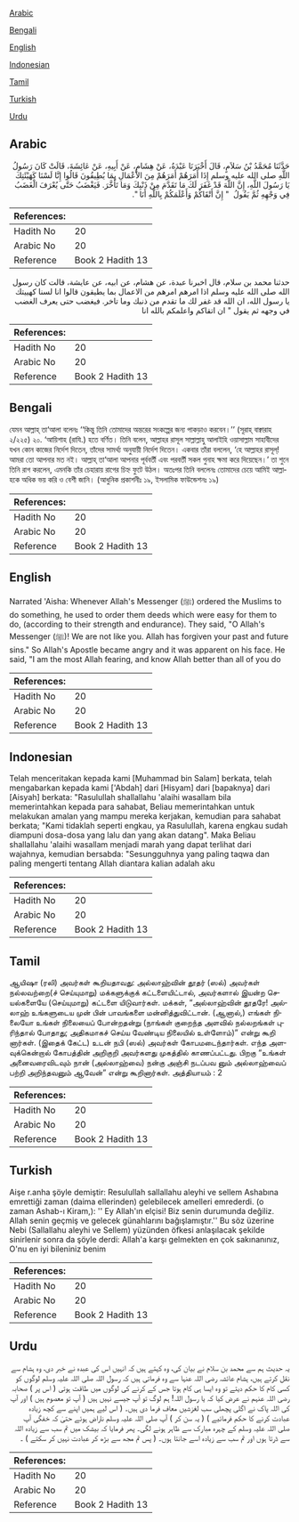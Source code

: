 [Arabic](#arabic)

[Bengali](#bengali)

[English](#english)

[Indonesian](#indonesian)

[Tamil](#tamil)

[Turkish](#turkish)

[Urdu](#urdu)

## Arabic


<div dir="rtl" lang="ar" style={{fontSize:'larger',backgroundColor:'#f8f9fa',padding:20}}>
حَدَّثَنَا مُحَمَّدُ بْنُ سَلاَمٍ، قَالَ أَخْبَرَنَا عَبْدَةُ، عَنْ هِشَامٍ، عَنْ أَبِيهِ، عَنْ عَائِشَةَ، قَالَتْ كَانَ رَسُولُ اللَّهِ صلى الله عليه وسلم إِذَا أَمَرَهُمْ أَمَرَهُمْ مِنَ الأَعْمَالِ بِمَا يُطِيقُونَ قَالُوا إِنَّا لَسْنَا كَهَيْئَتِكَ يَا رَسُولَ اللَّهِ، إِنَّ اللَّهَ قَدْ غَفَرَ لَكَ مَا تَقَدَّمَ مِنْ ذَنْبِكَ وَمَا تَأَخَّرَ‏.‏ فَيَغْضَبُ حَتَّى يُعْرَفَ الْغَضَبُ فِي وَجْهِهِ ثُمَّ يَقُولُ ‏ "‏ إِنَّ أَتْقَاكُمْ وَأَعْلَمَكُمْ بِاللَّهِ أَنَا ‏"‏‏.‏
</div>
<div style={{backgroundColor:'#f8f9fa',padding:20, marginBottom: 10}}><table> <thead> <tr> <th>References:</th> <th></th> </tr> </thead> <tbody><tr><td>Hadith No</td><td>20</td></tr><tr><td>Arabic No</td><td>20</td></tr><tr><td>Reference</td><td>Book 2 Hadith 13</td></tr></tbody></table></div>


<div dir="rtl" lang="ar" style={{fontSize:'larger',backgroundColor:'#f8f9fa',padding:20}}>
حدثنا محمد بن سلام، قال اخبرنا عبدة، عن هشام، عن ابيه، عن عايشة، قالت كان رسول الله صلى الله عليه وسلم اذا امرهم امرهم من الاعمال بما يطيقون قالوا انا لسنا كهييتك يا رسول الله، ان الله قد غفر لك ما تقدم من ذنبك وما تاخر. فيغضب حتى يعرف الغضب في وجهه ثم يقول " ان اتقاكم واعلمكم بالله انا
</div>
<div style={{backgroundColor:'#f8f9fa',padding:20, marginBottom: 10}}><table> <thead> <tr> <th>References:</th> <th></th> </tr> </thead> <tbody><tr><td>Hadith No</td><td>20</td></tr><tr><td>Arabic No</td><td>20</td></tr><tr><td>Reference</td><td>Book 2 Hadith 13</td></tr></tbody></table></div>

## Bengali


<div dir="ltr" lang="bn" style={{fontSize:'larger',backgroundColor:'#f8f9fa',padding:20}}>
যেমন আল্লাহ্ তা‘আলা বলেনঃ ‘‘কিন্তু তিনি তোমাদের অন্তরের সংকল্পের জন্য পাকড়াও করবেন।’’ (সূরাহ্ বাক্বারাহ ২/২২৫) ২০. ‘আয়িশাহ (রাযি.) হতে বর্ণিত। তিনি বলেন, আল্লাহর রাসূল সাল্লাল্লাহু আলাইহি ওয়াসাল্লাম সাহাবীদের যখন কোন কাজের নির্দেশ দিতেন, তাঁদের সামর্থ্য অনুযায়ী নির্দেশ দিতেন। একবার তাঁরা বললেন, ‘হে আল্লাহর রাসূল্! আমরা তো আপনার মত নই। আল্লাহ্ তা‘আলা আপনার পূর্ববর্তী এবং পরবর্তী সকল গুনাহ ক্ষমা করে দিয়েছেন।’ তা শুনে তিনি রাগ করলেন, এমনকি তাঁর চেহারায় রাগের চিহ্ন ফুটে উঠল। অতঃপর তিনি বললেনঃ তোমাদের চেয়ে আমিই আল্লাহকে অধিক ভয় করি ও বেশী জানি। (আধুনিক প্রকাশনীঃ ১৯, ইসলামিক ফাউন্ডেশনঃ ১৯)
</div>
<div style={{backgroundColor:'#f8f9fa',padding:20, marginBottom: 10}}><table> <thead> <tr> <th>References:</th> <th></th> </tr> </thead> <tbody><tr><td>Hadith No</td><td>20</td></tr><tr><td>Arabic No</td><td>20</td></tr><tr><td>Reference</td><td>Book 2 Hadith 13</td></tr></tbody></table></div>

## English


<div dir="ltr" lang="en" style={{fontSize:'larger',backgroundColor:'#f8f9fa',padding:20}}>
Narrated 'Aisha: Whenever Allah's Messenger (ﷺ) ordered the Muslims to do something, he used to order them deeds which were easy for them to do, (according to their strength and endurance). They said, "O Allah's Messenger (ﷺ)! We are not like you. Allah has forgiven your past and future sins." So Allah's Apostle became angry and it was apparent on his face. He said, "I am the most Allah fearing, and know Allah better than all of you do
</div>
<div style={{backgroundColor:'#f8f9fa',padding:20, marginBottom: 10}}><table> <thead> <tr> <th>References:</th> <th></th> </tr> </thead> <tbody><tr><td>Hadith No</td><td>20</td></tr><tr><td>Arabic No</td><td>20</td></tr><tr><td>Reference</td><td>Book 2 Hadith 13</td></tr></tbody></table></div>

## Indonesian


<div dir="ltr" lang="id" style={{fontSize:'larger',backgroundColor:'#f8f9fa',padding:20}}>
Telah menceritakan kepada kami [Muhammad bin Salam] berkata, telah mengabarkan kepada kami ['Abdah] dari [Hisyam] dari [bapaknya] dari [Aisyah] berkata: "Rasulullah shallallahu 'alaihi wasallam bila memerintahkan kepada para sahabat, Beliau memerintahkan untuk melakukan amalan yang mampu mereka kerjakan, kemudian para sahabat berkata; "Kami tidaklah seperti engkau, ya Rasulullah, karena engkau sudah diampuni dosa-dosa yang lalu dan yang akan datang". Maka Beliau shallallahu 'alaihi wasallam menjadi marah yang dapat terlihat dari wajahnya, kemudian bersabda: "Sesungguhnya yang paling taqwa dan paling mengerti tentang Allah diantara kalian adalah aku
</div>
<div style={{backgroundColor:'#f8f9fa',padding:20, marginBottom: 10}}><table> <thead> <tr> <th>References:</th> <th></th> </tr> </thead> <tbody><tr><td>Hadith No</td><td>20</td></tr><tr><td>Arabic No</td><td>20</td></tr><tr><td>Reference</td><td>Book 2 Hadith 13</td></tr></tbody></table></div>

## Tamil


<div dir="ltr" lang="ta" style={{fontSize:'larger',backgroundColor:'#f8f9fa',padding:20}}>
ஆயிஷா (ரலி) அவர்கள் கூறியதாவது: அல்லாஹ்வின் தூதர் (ஸல்) அவர்கள் நல்லவற்றை(ச் செய்யுமாறு) மக்களுக்குக் கட்டளையிட்டால், அவர்களால் இயன்ற செயல்களையே (செய்யுமாறு) கட்டளை யிடுவார்கள். மக்கள், “அல்லாஹ்வின் தூதரே! அல்லாஹ் உங்களுடைய முன் பின் பாவங்களை மன்னித்துவிட்டான். (ஆனால்,) எங்கள் நிலையோ உங்கள் நிலையைப் போன்றதன்று (நாங்கள் குறைந்த அளவில் நல்லறங்கள் புரிந்தால் போதாது; அதிகமாகச் செய்ய வேண்டிய நிலையில் உள்ளோம்)” என்று கூறி னார்கள். (இதைக் கேட்ட) உடன் நபி (ஸல்) அவர்கள் கோபமடைந்தார்கள். எந்த அளவுக்கென்றால் கோபத்தின் அறிகுறி அவர்களது முகத்தில் காணப்பட்டது. பிறகு “உங்கள் அனைவரைவிடவும் நான் (அல்லாஹ்வை) நன்கு அஞ்சி நடப்பவ னும் அல்லாஹ்வைப் பற்றி அறிந்தவனும் ஆவேன்” என்று கூறினார்கள். அத்தியாயம் : 2
</div>
<div style={{backgroundColor:'#f8f9fa',padding:20, marginBottom: 10}}><table> <thead> <tr> <th>References:</th> <th></th> </tr> </thead> <tbody><tr><td>Hadith No</td><td>20</td></tr><tr><td>Arabic No</td><td>20</td></tr><tr><td>Reference</td><td>Book 2 Hadith 13</td></tr></tbody></table></div>

## Turkish


<div dir="ltr" lang="tr" style={{fontSize:'larger',backgroundColor:'#f8f9fa',padding:20}}>
Aişe r.anha şöyle demiştir: Resulullah sallallahu aleyhi ve sellem Ashabına emrettiği zaman (daima ellerinden) gelebilecek amelleri emrederdi. (o zaman Ashab-ı Kiram,): '' Ey Allah'ın elçisi! Biz senin durumunda değiliz. Allah senin geçmiş ve gelecek günahlarını bağışlamıştır.'' Bu söz üzerine Nebi (Sallallahu aleyhi ve Sellem) yüzünden öfkesi anlaşılacak şekilde sinirlenir sonra da şöyle derdi: Allah'a karşı gelmekten en çok sakınanınız, O'nu en iyi bileniniz benim
</div>
<div style={{backgroundColor:'#f8f9fa',padding:20, marginBottom: 10}}><table> <thead> <tr> <th>References:</th> <th></th> </tr> </thead> <tbody><tr><td>Hadith No</td><td>20</td></tr><tr><td>Arabic No</td><td>20</td></tr><tr><td>Reference</td><td>Book 2 Hadith 13</td></tr></tbody></table></div>

## Urdu


<div dir="rtl" lang="ur" style={{fontSize:'larger',backgroundColor:'#f8f9fa',padding:20}}>
یہ حدیث ہم سے محمد بن سلام نے بیان کی، وہ کہتے ہیں کہ انہیں اس کی عبدہ نے خبر دی، وہ ہشام سے نقل کرتے ہیں، ہشام عائشہ رضی اللہ عنہا سے وہ فرماتی ہیں کہ رسول اللہ صلی اللہ علیہ وسلم لوگوں کو کسی کام کا حکم دیتے تو وہ ایسا ہی کام ہوتا جس کے کرنے کی لوگوں میں طاقت ہوتی ( اس پر ) صحابہ رضی اللہ عنہم نے عرض کیا کہ یا رسول اللہ! ہم لوگ تو آپ جیسے نہیں ہیں ( آپ تو معصوم ہیں ) اور آپ کی اللہ پاک نے اگلی پچھلی سب لغزشیں معاف فرما دی ہیں۔ ( اس لیے ہمیں اپنے سے کچھ زیادہ عبادت کرنے کا حکم فرمائیے ) ( یہ سن کر ) آپ صلی اللہ علیہ وسلم ناراض ہوئے حتیٰ کہ خفگی آپ صلی اللہ علیہ وسلم کے چہرہ مبارک سے ظاہر ہونے لگی۔ پھر فرمایا کہ بیشک میں تم سب سے زیادہ اللہ سے ڈرتا ہوں اور تم سب سے زیادہ اسے جانتا ہوں۔ ( پس تم مجھ سے بڑھ کر عبادت نہیں کر سکتے ) ۔
</div>
<div style={{backgroundColor:'#f8f9fa',padding:20, marginBottom: 10}}><table> <thead> <tr> <th>References:</th> <th></th> </tr> </thead> <tbody><tr><td>Hadith No</td><td>20</td></tr><tr><td>Arabic No</td><td>20</td></tr><tr><td>Reference</td><td>Book 2 Hadith 13</td></tr></tbody></table></div>